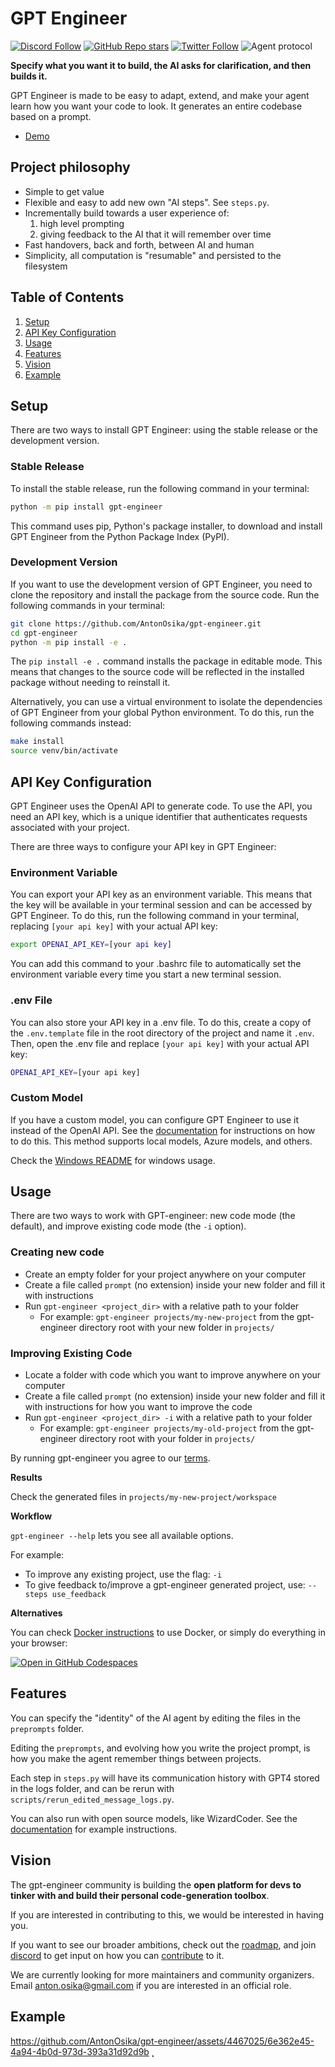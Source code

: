 # GPT Engineer

[![Discord Follow](https://dcbadge.vercel.app/api/server/8tcDQ89Ej2?style=flat)](https://discord.gg/8tcDQ89Ej2)
[![GitHub Repo stars](https://img.shields.io/github/stars/AntonOsika/gpt-engineer?style=social)](https://github.com/AntonOsika/gpt-engineer)
[![Twitter Follow](https://img.shields.io/twitter/follow/antonosika?style=social)](https://twitter.com/AntonOsika)
![Agent protocol](https://github.com/AntonOsika/gpt-engineer/actions/workflows/validate_agent_protocol.yml/badge.svg)


**Specify what you want it to build, the AI asks for clarification, and then builds it.**

GPT Engineer is made to be easy to adapt, extend, and make your agent learn how you want your code to look. It generates an entire codebase based on a prompt.

- [Demo](https://twitter.com/antonosika/status/1667641038104674306)

## Project philosophy

- Simple to get value
- Flexible and easy to add new own "AI steps". See `steps.py`.
- Incrementally build towards a user experience of:
  1. high level prompting
  2. giving feedback to the AI that it will remember over time
- Fast handovers, back and forth, between AI and human
- Simplicity, all computation is "resumable" and persisted to the filesystem

## Table of Contents
1. [Setup](#setup)
2. [API Key Configuration](#api-key-configuration)
3. [Usage](#usage)
4. [Features](#features)
5. [Vision](#vision)
6. [Example](#example)

## Setup

There are two ways to install GPT Engineer: using the stable release or the development version.

### Stable Release

To install the stable release, run the following command in your terminal:

```bash
python -m pip install gpt-engineer
```

This command uses pip, Python's package installer, to download and install GPT Engineer from the Python Package Index (PyPI).

### Development Version

If you want to use the development version of GPT Engineer, you need to clone the repository and install the package from the source code. Run the following commands in your terminal:

```bash
git clone https://github.com/AntonOsika/gpt-engineer.git
cd gpt-engineer
python -m pip install -e .
```

The `pip install -e .` command installs the package in editable mode. This means that changes to the source code will be reflected in the installed package without needing to reinstall it.

Alternatively, you can use a virtual environment to isolate the dependencies of GPT Engineer from your global Python environment. To do this, run the following commands instead:

```bash
make install
source venv/bin/activate
```

## API Key Configuration

GPT Engineer uses the OpenAI API to generate code. To use the API, you need an API key, which is a unique identifier that authenticates requests associated with your project.

There are three ways to configure your API key in GPT Engineer:

### Environment Variable

You can export your API key as an environment variable. This means that the key will be available in your terminal session and can be accessed by GPT Engineer. To do this, run the following command in your terminal, replacing `[your api key]` with your actual API key:

```bash
export OPENAI_API_KEY=[your api key]
```

You can add this command to your .bashrc file to automatically set the environment variable every time you start a new terminal session.

### .env File

You can also store your API key in a .env file. To do this, create a copy of the `.env.template` file in the root directory of the project and name it `.env`. Then, open the .env file and replace `[your api key]` with your actual API key:

```bash
OPENAI_API_KEY=[your api key]
```

### Custom Model

If you have a custom model, you can configure GPT Engineer to use it instead of the OpenAI API. See the [documentation](https://gpt-engineer.readthedocs.io/en/latest/open_models.html) for instructions on how to do this. This method supports local models, Azure models, and others.

Check the [Windows README](./WINDOWS_README.md) for windows usage.

## Usage

There are two ways to work with GPT-engineer: new code mode (the default), and improve existing code mode (the `-i` option).

### Creating new code
- Create an empty folder for your project anywhere on your computer
- Create a file called `prompt` (no extension) inside your new folder and fill it with instructions
- Run `gpt-engineer <project_dir>` with a relative path to your folder
  - For example: `gpt-engineer projects/my-new-project` from the gpt-engineer directory root with your new folder in `projects/`

### Improving Existing Code
- Locate a folder with code which you want to improve anywhere on your computer
- Create a file called `prompt` (no extension) inside your new folder and fill it with instructions for how you want to improve the code
- Run `gpt-engineer <project_dir> -i` with a relative path to your folder
  - For example: `gpt-engineer projects/my-old-project` from the gpt-engineer directory root with your folder in `projects/`

By running gpt-engineer you agree to our [terms](https://github.com/AntonOsika/gpt-engineer/blob/main/TERMS_OF_USE.md).

**Results**

Check the generated files in `projects/my-new-project/workspace`

**Workflow**

`gpt-engineer --help` lets you see all available options.

For example:
- To improve any existing project, use the flag: `-i`
- To give feedback to/improve a gpt-engineer generated project, use: `--steps use_feedback`

**Alternatives**

You can check [Docker instructions](docker/README.md) to use Docker, or simply
do everything in your browser:

[![Open in GitHub Codespaces](https://github.com/codespaces/badge.svg)](https://github.com/AntonOsika/gpt-engineer/codespaces)

## Features

You can specify the "identity" of the AI agent by editing the files in the `preprompts` folder.

Editing the `preprompts`, and evolving how you write the project prompt, is how you make the agent remember things between projects.

Each step in `steps.py` will have its communication history with GPT4 stored in the logs folder, and can be rerun with `scripts/rerun_edited_message_logs.py`.

You can also run with open source models, like WizardCoder. See the [documentation](https://gpt-engineer.readthedocs.io/en/latest/open_models.html) for example instructions.


## Vision
The gpt-engineer community is building the **open platform for devs to tinker with and build their personal code-generation toolbox**.

If you are interested in contributing to this, we would be interested in having you.

If you want to see our broader ambitions, check out the [roadmap](https://github.com/AntonOsika/gpt-engineer/blob/main/ROADMAP.md), and join
[discord](https://discord.gg/8tcDQ89Ej2)
to get input on how you can [contribute](.github/CONTRIBUTING.md) to it.

We are currently looking for more maintainers and community organizers. Email anton.osika@gmail.com if you are interested in an official role.


## Example

https://github.com/AntonOsika/gpt-engineer/assets/4467025/6e362e45-4a94-4b0d-973d-393a31d92d9b
˛
